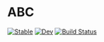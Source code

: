 # ABC

[![Stable](https://img.shields.io/badge/docs-stable-blue.svg)](https://mfz.github.io/ABC.jl/stable/)
[![Dev](https://img.shields.io/badge/docs-dev-blue.svg)](https://mfz.github.io/ABC.jl/dev/)
[![Build Status](https://github.com/mfz/ABC.jl/actions/workflows/CI.yml/badge.svg?branch=main)](https://github.com/mfz/ABC.jl/actions/workflows/CI.yml?query=branch%3Amain)
